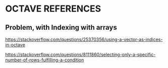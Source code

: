 # OCTAVE REFERENCES



## Problem, with Indexing with arrays
https://stackoverflow.com/questions/25370356/using-a-vector-as-indices-in-octave

https://stackoverflow.com/questions/8111860/selecting-only-a-specific-number-of-rows-fulfilling-a-condition